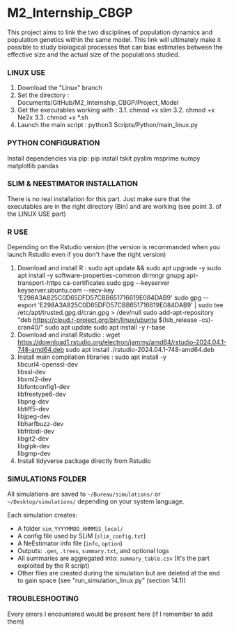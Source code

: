 # M2_Internship_CBGP
 This project aims to link the two disciplines of population dynamics and population genetics within the same model. This link will ultimately make it possible to study biological processes that can bias estimates between the effective size and the actual size of the populations studied.

### LINUX USE ###

1. Download the "Linux" branch 
2. Set the directory :
    Documents/GitHub/M2_Internship_CBGP/Project_Model
3. Get the executables working with : 
    3.1. chmod +x slim
    3.2. chmod +x Ne2x
    3.3. chmod +x *.sh
4. Launch the main script : python3 Scripts/Python/main_linux.py

### PYTHON CONFIGURATION ###

Install dependencies via pip:
    pip install tskit pyslim msprime numpy matplotlib pandas

### SLIM & NEESTIMATOR INSTALLATION ###

There is no real installation for this part. Just make sure that the executables are in the right directory (Bin) and are working (see point 3. of the LINUX USE part)

### R USE ### 

Depending on the Rstudio version (the version is recommanded when you launch Rstudio even if you don't have the right version)
1. Download and install R : 
    sudo apt update && sudo apt upgrade -y
    sudo apt install -y software-properties-common dirmngr gnupg apt-transport-https ca-certificates
    sudo gpg --keyserver keyserver.ubuntu.com --recv-key 'E298A3A825C0D65DFD57CBB651716619E084DAB9'
    sudo gpg --export 'E298A3A825C0D65DFD57CBB651716619E084DAB9' | sudo tee /etc/apt/trusted.gpg.d/cran.gpg > /dev/null
    sudo add-apt-repository "deb https://cloud.r-project.org/bin/linux/ubuntu $(lsb_release -cs)-cran40/"
    sudo apt update
    sudo apt install -y r-base
2. Download and install Rstudio : 
    wget https://download1.rstudio.org/electron/jammy/amd64/rstudio-2024.04.1-748-amd64.deb
    sudo apt install ./rstudio-2024.04.1-748-amd64.deb
3. Install main compilation libraries : 
    sudo apt install -y \
        libcurl4-openssl-dev \
        libssl-dev \
        libxml2-dev \
        libfontconfig1-dev \
        libfreetype6-dev \
        libpng-dev \
        libtiff5-dev \
        libjpeg-dev \
        libharfbuzz-dev \
        libfribidi-dev \
        libgit2-dev \
        libglpk-dev \
        libgmp-dev
4. Install tidyverse package directly from Rstudio

### SIMULATIONS FOLDER ###

All simulations are saved to `~/Bureau/simulations/` or `~/Desktop/simulations/` depending on your system language.

Each simulation creates:
- A folder `sim_YYYYMMDD_HHMMSS_local/`
- A config file used by SLiM (`slim_config.txt`)
- A NeEstimator info file (`info`, `option`)
- Outputs: `.gen`, `.trees`, `summary.txt`, and optional logs
- All summaries are aggregated into: `summary_table.csv` (It's the part exploited by the R script)
- Other files are created during the simulation but are deleted at the end to gain space (see "run_simulation_linux.py" (section 14.1))

### TROUBLESHOOTING ###

Every errors I encountered would be present here (if I remember to add them)